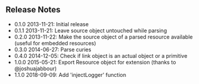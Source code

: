 Release Notes
-------------
* 0.1.0 2013-11-21: Initial release
* 0.1.1 2013-11-21: Leave source object untouched while parsing
* 0.2.0 2013-11-22: Make the source object of a parsed resource available (useful for embedded resources)
* 0.3.0 2014-06-27: Parse curies
* 0.4.0 2014-12-05: Check if link object is an actual object or a primitive
* 1.0.0 2015-05-21: Export Resource object for extension (thanks to @joshuajabbour)
* 1.1.0 2018-09-09: Add 'injectLogger' function


